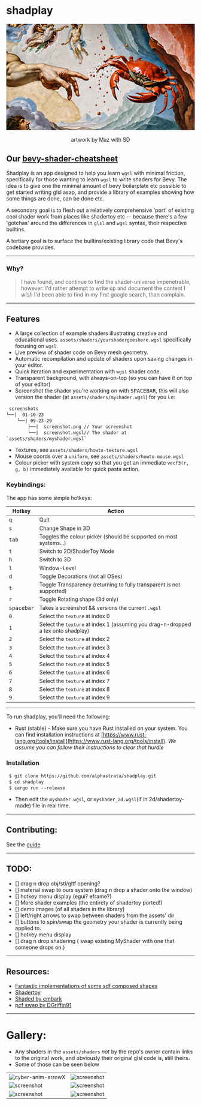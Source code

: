 # shadplay

![ferris-adam.png](readme_assets/ferris-adam.png)

<center>artwork by Maz with SD</center>

## Our [bevy-shader-cheatsheet](bevy-shaders-cheatsheet.md#Contents)

Shadplay is an app designed to help you learn `wgsl` with minimal friction, specifically for those wanting to learn `wgsl` to write shaders for Bevy.
The idea is to give one the minimal amount of bevy boilerplate etc possible to get started writing glsl asap, and provide a library of examples showing how some things are done, can be done etc.

A secondary goal is to flesh out a relatively comprehensive 'port' of existing cool shader work from places like shadertoy etc -- because there's a few 'gotchas' around the differences in `glsl` and `wgsl` syntax, their respective builtins.

A tertiary goal is to surface the builtins/existing library code that Bevy's codebase provides.

______________________________________________________________________

### Why?

> I have found, and continue to find the shader-universe impenetrable, however: I'd rather attempt to write up and document the content I _wish_ I'd been able to find in my first google search, than complain.

______________________________________________________________________

## Features

- A large collection of example shaders illustrating creative and educational uses. `assets/shaders/yourshadergoeshere.wgsl` specifically focusing on `wgsl`.
- Live preview of shader code on Bevy mesh geometry.
- Automatic recompilation and update of shaders upon saving changes in your editor.
- Quick iteration and experimentation with `wgsl` shader code.
- Transparent background, with always-on-top (so you can have it on top of your editor)
- Screenshot the shader you're working on with <kbd>SPACEBAR</kbd>, this will also version the shader (at `assets/shaders/myshader.wgsl`) for you i.e:

```shell
 screenshots
└──|  01-10-23
    └──| 09-23-29
        ├──|  screenshot.png // Your screenshot
        └──|  screenshot.wgsl// The shader at `assets/shaders/myshader.wgsl`
```

- Textures, see `assets/shaders/howto-texture.wgsl`
- Mouse coords over a `uniform`, see `assets/shaders/howto-mouse.wgsl`
- Colour picker with system copy so that you get an immediate `vecf3(r, g, b)` immediately available for quick pasta action.

### Keybindings:

The app has some simple hotkeys:

| Hotkey               | Action                                                                            |
| -------------------- | --------------------------------------------------------------------------------- |
| <kbd>q</kbd>         | Quit                                                                              |
| <kbd>s</kbd>         | Change Shape in 3D                                                                |
| <kbd>tab</kbd>       | Toggles the colour picker (should be supported on most systems...)                |
| <kbd>t</kbd>         | Switch to 2D/ShaderToy Mode                                                       |
| <kbd>h</kbd>         | Switch to 3D                                                                      |
| <kbd>l</kbd>         | Window-Level                                                                      |
| <kbd>d</kbd>         | Toggle Decorations (not all OSes)                                                 |
| <kbd>t</kbd>         | Toggle Transparency (returning to fully transparent is not supported)             |
| <kbd>r</kbd>         | Toggle Rotating shape (3d only)                                                   |
| <kbd>spacebar </kbd> | Takes a screenshot && versions the current `.wgsl`                                |
| <kbd>0</kbd>         | Select the `texture` at index 0                                                   |
| <kbd>1</kbd>         | Select the `texture` at index 1 (assuming you drag-n-dropped a tex onto shadplay) |
| <kbd>2</kbd>         | Select the `texture` at index 2                                                   |
| <kbd>3</kbd>         | Select the `texture` at index 3                                                   |
| <kbd>4</kbd>         | Select the `texture` at index 4                                                   |
| <kbd>5</kbd>         | Select the `texture` at index 5                                                   |
| <kbd>6</kbd>         | Select the `texture` at index 6                                                   |
| <kbd>7</kbd>         | Select the `texture` at index 7                                                   |
| <kbd>8</kbd>         | Select the `texture` at index 8                                                   |
| <kbd>9</kbd>         | Select the `texture` at index 9                                                   |

______________________________________________________________________

To run shadplay, you'll need the following:

- Rust (stable) - Make sure you have Rust installed on your system. You can find installation instructions at [https://www.rust-lang.org/tools/install](https://www.rust-lang.org/tools/install).
  _We assume you can follow their instructions to clear that hurdle_

### Installation

```shell
 $ git clone https://github.com/alphastrata/shadplay.git
 $ cd shadplay
 $ cargo run --release
```

- Then edit the `myshader.wgsl`, or `myshader_2d.wgsl`(if in 2d/shadertoy-mode) file in real time.

______________________________________________________________________

## Contributing:

See the [guide](./CONTRIBUTING.md)

______________________________________________________________________

## TODO:

- \[\] drag n drop obj/stl/gltf opening?
- \[\] material swap to ours system (drag n drop a shader onto the window)
- \[\] hotkey menu display (egui? eframe?)
- \[\] More shader examples (the entirety of shadertoy ported!)
- \[\] demo images (of all shaders in the library)
- \[\] left/right arrows to swap between shaders from the assets' dir
- \[\] buttons to spin/swap the geometry your shader is currently being applied to.
- \[\] hotkey menu display
- \[\] drag n drop shadering ( swap existing MyShader with one that someone drops on.)

______________________________________________________________________

## Resources:

- [Fantastic implementations of some sdf composed shapes](https://gist.github.com/munrocket/f247155fc22ecb8edf974d905c677de1)
- [Shadertoy](https://www.shadertoy.com/)
- [Shaded by embark](https://github.com/EmbarkStudios/shaded)
- [pcf swap by DGriffin91](https://github.com/DGriffin91/bevy_mod_standard_material/tree/pcf)

______________________________________________________________________

# Gallery:

- Any shaders in the `assets/shaders` _not_ by the repo's owner contain links to the original work, and obviously their original glsl code is, still theirs.
- Some of those can be seen below

<table>
  <tr>
    <td><img src="assets/screenshots/cyber-anim-arrowX/cyber-anim-arrowX.png" alt="cyber-anim-arrowX" width="50%"></td>
    <td><img src="assets/screenshots/kishimisu-palette/screenshot.png" alt="screenshot" width="50%"></td>
  </tr>
  <tr>
    <td><img src="assets/screenshots/lines/screenshot.png" alt="screenshot" width="50%"></td>
    <td><img src="assets/screenshots/smoothstep-colouring-a-2dCircle/screenshot.png" alt="screenshot" width="50%"></td>
  </tr>
  <tr>
    <td><img src="assets/screenshots/using-textures/screenshot.png" alt="screenshot" width="50%"></td>
    <td><img src="assets/screenshots/w10/screenshot.png" alt="screenshot" width="50%"></td>
  </tr>
</table>
